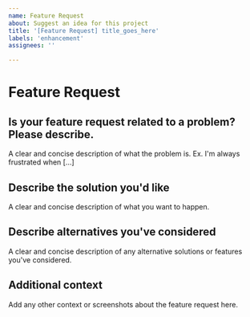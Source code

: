 ```yaml
---
name: Feature Request
about: Suggest an idea for this project
title: '[Feature Request] title_goes_here'
labels: 'enhancement'
assignees: ''

---
```


# Feature Request

## Is your feature request related to a problem? Please describe.
A clear and concise description of what the problem is. Ex. I'm always frustrated when [...]

## Describe the solution you'd like
A clear and concise description of what you want to happen.

## Describe alternatives you've considered
A clear and concise description of any alternative solutions or features you've considered.

## Additional context
Add any other context or screenshots about the feature request here.
